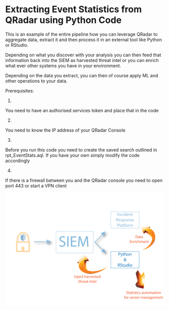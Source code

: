 # Extracting Event Statistics from QRadar using Python Code

This is an example of the entire pipeline how you can leverage QRadar to 
aggregate data, extract it and then process it in an external tool
like Python or RStudio.

Depending on what you discover with your analysis you can then feed that 
information back into the SIEM as harvested threat intel or you can enrich
what ever other systems you have in your environment.

Depending on the data you extract, you can then of course apply ML and
other operations to your data.

Prerequisites:

1)
You need to have an authorised services token and place that in the code

2)
You need to know the IP address of your QRadar Console

3)
Before you run this code you need to create the saved search outlined in
rpt_EventStats.aql. If you have your own simply modify the code accordingly

4)
If there is a firewall between you and the QRadar console you need to open
port 443 or start a VPN client


![](images/Post-SIEMDataPipeline.png "Post-SIEM data pipeline")


